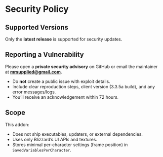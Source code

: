 # Security Policy

## Supported Versions
Only the **latest release** is supported for security updates.

## Reporting a Vulnerability
Please open a **private security advisory** on GitHub or email the maintainer at **<mrsupplied@gmail.com>**.

- Do **not** create a public issue with exploit details.
- Include clear reproduction steps, client version (3.3.5a build), and any error messages/logs.
- You’ll receive an acknowledgement within 72 hours.

## Scope
This addon:
- Does not ship executables, updaters, or external dependencies.
- Uses only Blizzard’s UI APIs and textures.
- Stores minimal per-character settings (frame position) in `SavedVariablesPerCharacter`.
